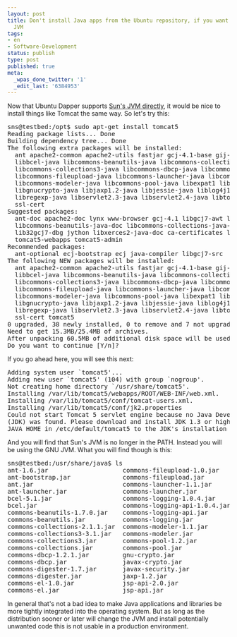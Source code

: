 ```yaml
---
layout: post
title: Don't install Java apps from the Ubuntu repository, if you want to use Sun's
  JVM
tags:
- en
- Software-Development
status: publish
type: post
published: true
meta:
  _wpas_done_twitter: '1'
  _edit_last: '6384953'
---
```

<p>Now that Ubuntu Dapper supports <a href="http://blog.stephan-schwab.com/2006/07/18/sun-java-vm-on-ubuntu-linux/">Sun's JVM directly</a>, it would be nice to install things like Tomcat the same way. So let's try this:</p>

<pre class="codeSample">sns@testbed:/opt$ sudo apt-get install tomcat5
Reading package lists... Done
Building dependency tree... Done
The following extra packages will be installed:
  ant apache2-common apache2-utils fastjar gcj-4.1-base gij-4.1 java-gcj-compat libapr0
  libbcel-java libcommons-beanutils-java libcommons-collections-java
  libcommons-collections3-java libcommons-dbcp-java libcommons-digester-java libcommons-el-java
  libcommons-fileupload-java libcommons-launcher-java libcommons-logging-java
  libcommons-modeler-java libcommons-pool-java libexpat1 libgcj-common libgcj7 libgcj7-jar
  libgnucrypto-java libjaxp1.2-java libjessie-java liblog4j1.2-java libmx4j-java libpcre3
  libregexp-java libservlet2.3-java libservlet2.4-java libtomcat5-java libxerces2-java openssl
  ssl-cert
Suggested packages:
  ant-doc apache2-doc lynx www-browser gcj-4.1 libgcj7-awt libbcel-java-doc
  libcommons-beanutils-java-doc libcommons-collections-java-doc libcommons-collections3-java-doc
  lib32gcj7-dbg jython libxerces2-java-doc ca-certificates libapache-mod-jk libapache2-mod-jk
  tomcat5-webapps tomcat5-admin
Recommended packages:
  ant-optional ecj-bootstrap ecj java-compiler libgcj7-src
The following NEW packages will be installed:
  ant apache2-common apache2-utils fastjar gcj-4.1-base gij-4.1 java-gcj-compat libapr0
  libbcel-java libcommons-beanutils-java libcommons-collections-java
  libcommons-collections3-java libcommons-dbcp-java libcommons-digester-java libcommons-el-java
  libcommons-fileupload-java libcommons-launcher-java libcommons-logging-java
  libcommons-modeler-java libcommons-pool-java libexpat1 libgcj-common libgcj7 libgcj7-jar
  libgnucrypto-java libjaxp1.2-java libjessie-java liblog4j1.2-java libmx4j-java libpcre3
  libregexp-java libservlet2.3-java libservlet2.4-java libtomcat5-java libxerces2-java openssl
  ssl-cert tomcat5
0 upgraded, 38 newly installed, 0 to remove and 7 not upgraded.
Need to get 15.3MB/25.4MB of archives.
After unpacking 60.5MB of additional disk space will be used.
Do you want to continue [Y/n]? </pre>

<p>If you go ahead here, you will see this next:</p>

<pre class="codeSample">Adding system user `tomcat5'...
Adding new user `tomcat5' (104) with group `nogroup'.
Not creating home directory `/usr/share/tomcat5'.
Installing /var/lib/tomcat5/webapps/ROOT/WEB-INF/web.xml.
Installing /var/lib/tomcat5/conf/tomcat-users.xml.
Installing /var/lib/tomcat5/conf/jk2.properties
Could not start Tomcat 5 servlet engine because no Java Development Kit
(JDK) was found. Please download and install JDK 1.3 or higher and set
JAVA_HOME in /etc/default/tomcat5 to the JDK's installation directory.
</pre>

<p>And you will find that Sun's JVM is no longer in the PATH. Instead you will be using the GNU JVM. What you will find though is this:</p>

<pre class="codeSample">sns@testbed:/usr/share/java$ ls
ant-1.6.jar                    commons-fileupload-1.0.jar     jsse.jar
ant-bootstrap.jar              commons-fileupload.jar         libgcj-4.1.0.jar
ant.jar                        commons-launcher-1.1.jar       libgcj-4.1.jar
ant-launcher.jar               commons-launcher.jar           log4j-1.2.12.jar
bcel-5.1.jar                   commons-logging-1.0.4.jar      log4j-1.2.jar
bcel.jar                       commons-logging-api-1.0.4.jar  mx4j-2.1.1.jar
commons-beanutils-1.7.0.jar    commons-logging-api.jar        mx4j-impl-2.1.1.jar
commons-beanutils.jar          commons-logging.jar            mx4j-impl.jar
commons-collections-2.1.1.jar  commons-modeler-1.1.jar        mx4j.jar
commons-collections3-3.1.jar   commons-modeler.jar            mx4j-jmx-2.1.1.jar
commons-collections3.jar       commons-pool-1.2.jar           mx4j-jmx.jar
commons-collections.jar        commons-pool.jar               regexp-1.4.jar
commons-dbcp-1.2.1.jar         gnu-crypto.jar                 regexp.jar
commons-dbcp.jar               javax-crypto.jar               servlet-2.3.jar
commons-digester-1.7.jar       javax-security.jar             servlet-api-2.4.jar
commons-digester.jar           jaxp-1.2.jar                   servlet-api.jar
commons-el-1.0.jar             jsp-api-2.0.jar                xercesImpl.jar
commons-el.jar                 jsp-api.jar                    xmlParserAPIs.jar
</pre>

<p>In general that's not a bad idea to make Java applications and libraries be more tightly integrated into the operating system. But as long as the distribution sooner or later will change the JVM and install potentially unwanted code this is not usable in a production environment.</p>
